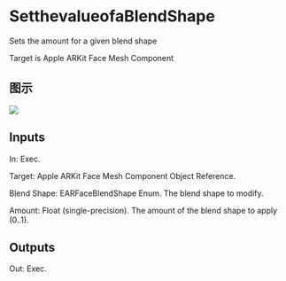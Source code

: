 # SetthevalueofaBlendShape

Sets the amount for a given blend shape

Target is Apple ARKit Face Mesh Component

## 图示

![]($-20221218-18225285.png)

## Inputs

In: Exec.

Target: Apple ARKit Face Mesh Component Object Reference.

Blend Shape: EARFaceBlendShape Enum. The blend shape to modify.

Amount: Float (single-precision). The amount of the blend shape to apply (0..1).  

## Outputs

Out: Exec.

